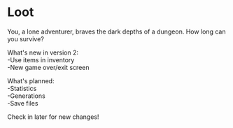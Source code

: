 # Loot
You, a lone adventurer, braves the dark depths of a dungeon. How long can you survive?

What's new in version 2:
  <br>-Use items in inventory
  <br>-New game over/exit screen
  
What's planned:
  <br>-Statistics
  <br>-Generations
  <br>-Save files
  
Check in later for new changes!
